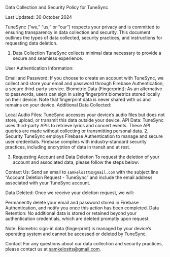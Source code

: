 Data Collection and Security Policy for TuneSync

Last Updated: 30 October 2024

TuneSync (“we,” “us,” or “our”) respects your privacy and is committed to ensuring transparency in data collection and security. This document outlines the types of data collected, security practices, and instructions for requesting data deletion.

1. Data Collection
TuneSync collects minimal data necessary to provide a secure and seamless experience.

User Authentication Information:

Email and Password: If you choose to create an account with TuneSync, we collect and store your email and password through Firebase Authentication, a secure third-party service.
Biometric Data (Fingerprint): As an alternative to passwords, users can sign in using fingerprint biometrics stored locally on their device. Note that fingerprint data is never shared with us and remains on your device.
Additional Data Collected:

Local Audio Files: TuneSync accesses your device’s audio files but does not store, upload, or transmit this data outside your device.
API Data: TuneSync uses third-party APIs to retrieve lyrics and concert events. These API queries are made without collecting or transmitting personal data.
2. Security
TuneSync employs Firebase Authentication to manage and secure user credentials. Firebase complies with industry-standard security practices, including encryption of data in transit and at rest.

3. Requesting Account and Data Deletion
To request the deletion of your account and associated data, please follow the steps below:

Contact Us: Send an email to `samkelostts@gmail.com` with the subject line “Account Deletion Request - TuneSync” and include the email address associated with your TuneSync account.

Data Deleted: Once we receive your deletion request, we will:

Permanently delete your email and password stored in Firebase Authentication, and notify you once this action has been completed.
Data Retention: No additional data is stored or retained beyond your authentication credentials, which are deleted promptly upon request.

Note: Biometric sign-in data (fingerprint) is managed by your device’s operating system and cannot be accessed or deleted by TuneSync.

Contact
For any questions about our data collection and security practices, please contact us at samkelostts@gmail.com.
